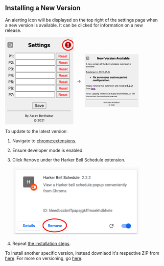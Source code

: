 ## Installing a New Version

An alerting icon will be displayed on the top right of the settings page when a new version is available. It can be clicked for information on a new release.

<img src="docs/user-manual/img/new-version/alert.png"  style="vertical-align: middle;">
<span style="vertical-align: middle;">&#160;&#160;→&#160;&#160;</span>
<img src="docs/user-manual/img/new-version/info.png" style="vertical-align: middle;" length="35%" width="35%">

To update to the latest version:

1. Navigate to [chrome:extensions](chrome://extensions).
2. Ensure developer mode is enabled.
3. Click <kbd>Remove</kbd> under the Harker Bell Schedule extension.

    ![](docs/user-manual/img/new-version/remove-extension.png)
4. Repeat [the installation steps](?id=installing-the-extension).

To install another specific version, instead downlaod it's respective ZIP from [here](https://github.com/gadhagod/bell-schedule-extension/releases). For more on versioning, go [here](?id=versioning).